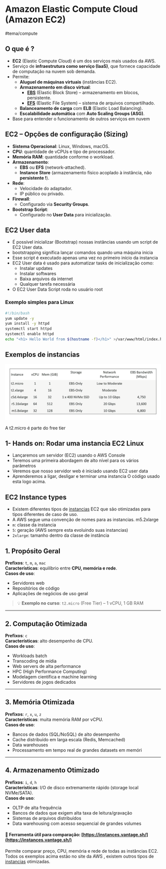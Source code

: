 # Amazon Elastic Compute Cloud (Amazon EC2)
#tema/compute

## O que é ? 
- **EC2** (Elastic Compute Cloud) é um dos serviços mais usados da AWS.
- Serviço de **infraestrutura como serviço (IaaS)**, que fornece capacidade de computação na nuvem sob demanda.
- Permite:
    - **Aluguel de máquinas virtuais** (instâncias EC2).
    - **Armazenamento em disco virtual**:
        - **[EBS](obsidian://open?vault=aws_data_engenier&file=AWS-Data-Engineer-Certificacao%2FStorage%2FAmazon%20Elastic%20Block%20Store%20(Amazon%20EBS))** (Elastic Block Store) – armazenamento em blocos, persistente.
        - **[EFS](obsidian://open?vault=aws_data_engenier&file=AWS-Data-Engineer-Certificacao%2FStorage%2FAmazon%20Elastic%20File%20System%20(Amazon%20EFS))** (Elastic File System) – sistema de arquivos compartilhado.
    - **Balanceamento de carga** com **ELB** (Elastic Load Balancing).
    - **Escalabilidade automática** com **Auto Scaling Groups (ASG)**.
- Base para entender o funcionamento de outros serviços em nuvem
## EC2 – Opções de configuração (Sizing)
- **Sistema Operacional**: Linux, Windows, macOS.
- **CPU**: quantidade de vCPUs e tipo de processador.
- **Memória RAM**: quantidade conforme o workload.
- **Armazenamento**:
    - **EBS** ou **EFS** (network-attached).
    - **Instance Store** (armazenamento físico acoplado à instância, não **persistente !**).
- **Rede**:
    - Velocidade do adaptador.
    - IP público ou privado.
- **Firewall**:
    - Configurado via **Security Groups**.
- **Bootstrap Script**:
    - Configurado no **User Data** para inicialização.
## EC2 User data 
* É possível inicializar (Bootstrap) nossas instâncias usando um script de  EC2 User data.
*  bootstrapping significa lançar comandos quando uma máquina inicia
* Esse script é executado apenas uma vez no primeiro início da instancia
* EC2 User data é usado para automatizar tasks de inicialização como:
	* Instalar updates 
	* Instalar softwares
	* Baixa arquivos da internet
	* Qualquer tarefa necessária
* O EC2 User Data Script roda no usuário root
### Exemplo simples para Linux
```bash
#!/bin/bash
yum update -y
yum install -y httpd
systemctl start httpd
systemctl enable httpd
echo "<h1> Hello World from $(hostname -f)</h1>" >/var/www/html/index.html
```
## Exemplos de instancias 
<p align="center">
  <img src="Pasted image 20250809132725.png" >
</p>
A t2.micro é parte do free tier

## 1- Hands on: Rodar uma instancia EC2 Linux 
* Lançaremos um servidor (EC2) usando o AWS Console
* Teremos uma primeira abordagem de alto nível para os vários parâmetros
* Veremos que nosso servidor web é iniciado usando EC2 user data
* Aprenderemos a ligar, desligar e terminar uma instancia
O código usado esta logo acima.

## EC2 Instance types
* Existem diferentes tipos de [instancias](https://aws.amazon.com/pt/ec2/instance-types/) EC2 que são otimizadas para tipos diferentes de caso de uso.
* A AWS segue uma convenção de nomes para as instancias.
						m5.2xlarge
* `m`: classe da instancia 
* `5`: geração (AWS sempre esta evoluindo suas instancias)
* `2xlarge`: tamanho dentro da classe de instância
## 1. Propósito Geral
**Prefixos**: `t`, `m`, `a`, `mac`  
**Características**: equilíbrio entre **CPU, memória e rede**.  
**Casos de uso**:
- Servidores web
- Repositórios de código
- Aplicações de negócios de uso geral

> 💡 **Exemplo no curso**: `t2.micro` (Free Tier) – 1 vCPU, 1 GB RAM

---
## 2. Computação Otimizada
**Prefixos**: `c`  
**Características**: alto desempenho de CPU.  
**Casos de uso**:
- Workloads batch
- Transcoding de mídia
- Web servers de alta performance
- HPC (High Performance Computing)
- Modelagem científica e machine learning
- Servidores de jogos dedicados
---
## 3. Memória Otimizada
**Prefixos**: `r`, `x`, `u`, `z`  
**Características**: muita memória RAM por vCPU.  
**Casos de uso**:
- Bancos de dados (SQL/NoSQL) de alto desempenho
- Cache distribuído em larga escala (Redis, Memcached)
- Data warehouses
- Processamento em tempo real de grandes datasets em memóri
---
## 4. Armazenamento Otimizado
**Prefixos**: `i`, `d`, `h`  
**Características**: I/O de disco extremamente rápido (storage local NVMe/SATA).  
**Casos de uso**:
- OLTP de alta frequência
- Bancos de dados que exigem alta taxa de leitura/gravação
- Sistemas de arquivos distribuídos
- Data warehousing com acesso sequencial de grandes volumes

#### 📌 **Ferramenta útil para comparação**: [https://instances.vantage.sh/](https://instances.vantage.sh/)  
Permite comparar preço, CPU, memória e rede de todas as instâncias EC2.
Todos os exemplos acima estão no site da AWS , existem outros tipos de  [instancias](https://aws.amazon.com/pt/ec2/instance-types/) otimizadas.